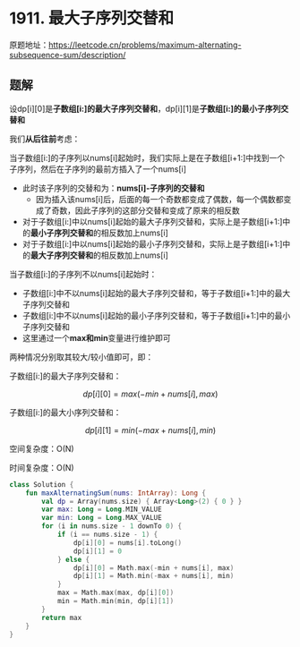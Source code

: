 # 1911. 最大子序列交替和
原题地址：https://leetcode.cn/problems/maximum-alternating-subsequence-sum/description/

## 题解
设dp[i][0]是**子数组[i:]的最大子序列交替和**，dp[i][1]是**子数组[i:]的最小子序列交替和**

我们**从后往前**考虑：

当子数组[i:]的子序列以nums[i]起始时，我们实际上是在子数组[i+1:]中找到一个子序列，然后在子序列的最前方插入了一个nums[i]
- 此时该子序列的交替和为：**nums[i]-子序列的交替和**
    - 因为插入该nums[i]后，后面的每一个奇数都变成了偶数，每一个偶数都变成了奇数，因此子序列的这部分交替和变成了原来的相反数
- 对于子数组[i:]中以nums[i]起始的最大子序列交替和，实际上是子数组[i+1:]中的**最小子序列交替和**的相反数加上nums[i]
- 对于子数组[i:]中以nums[i]起始的最小子序列交替和，实际上是子数组[i+1:]中的**最大子序列交替和**的相反数加上nums[i]

当子数组[i:]的子序列不以nums[i]起始时：
- 子数组[i:]中不以nums[i]起始的最大子序列交替和，等于子数组[i+1:]中的最大子序列交替和
- 子数组[i:]中不以nums[i]起始的最小子序列交替和，等于子数组[i+1:]中的最小子序列交替和
- 这里通过一个**max和min**变量进行维护即可

两种情况分别取其较大/较小值即可，即：

子数组[i:]的最大子序列交替和：

$$dp[i][0] = max(-min + nums[i], max)$$

子数组[i:]的最大小序列交替和：

$$dp[i][1] = min(-max + nums[i], min)$$

空间复杂度：O(N)

时间复杂度：O(N)
```Kotlin
class Solution {
    fun maxAlternatingSum(nums: IntArray): Long {
        val dp = Array(nums.size) { Array<Long>(2) { 0 } }
        var max: Long = Long.MIN_VALUE
        var min: Long = Long.MAX_VALUE
        for (i in nums.size - 1 downTo 0) {
            if (i == nums.size - 1) {
                dp[i][0] = nums[i].toLong()
                dp[i][1] = 0
            } else {
                dp[i][0] = Math.max(-min + nums[i], max)
                dp[i][1] = Math.min(-max + nums[i], min)
            }
            max = Math.max(max, dp[i][0])
            min = Math.min(min, dp[i][1])
        }
        return max
    }
}
```
